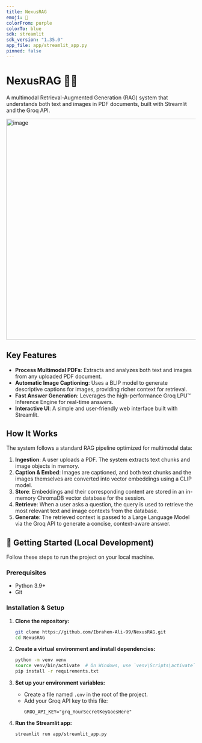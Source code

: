 ```yaml
---
title: NexusRAG
emoji: 🤖
colorFrom: purple
colorTo: blue
sdk: streamlit
sdk_version: "1.35.0"
app_file: app/streamlit_app.py
pinned: false
---
```


# NexusRAG 🤖✨

A multimodal Retrieval-Augmented Generation (RAG) system that understands both text and images in PDF documents, built with Streamlit and the Groq API.

<img width="1896" height="587" alt="image" src="https://github.com/user-attachments/assets/28fea4da-923a-4847-b110-2213e7b3c31b" />


## Key Features

*   **Process Multimodal PDFs**: Extracts and analyzes both text and images from any uploaded PDF document.
*   **Automatic Image Captioning**: Uses a BLIP model to generate descriptive captions for images, providing richer context for retrieval.
*   **Fast Answer Generation**: Leverages the high-performance Groq LPU™ Inference Engine for real-time answers.
*   **Interactive UI**: A simple and user-friendly web interface built with Streamlit.

## How It Works

The system follows a standard RAG pipeline optimized for multimodal data:

1.  **Ingestion**: A user uploads a PDF. The system extracts text chunks and image objects in memory.
2.  **Caption & Embed**: Images are captioned, and both text chunks and the images themselves are converted into vector embeddings using a CLIP model.
3.  **Store**: Embeddings and their corresponding content are stored in an in-memory ChromaDB vector database for the session.
4.  **Retrieve**: When a user asks a question, the query is used to retrieve the most relevant text and image contexts from the database.
5.  **Generate**: The retrieved context is passed to a Large Language Model via the Groq API to generate a concise, context-aware answer.

## 🚀 Getting Started (Local Development)

Follow these steps to run the project on your local machine.

### Prerequisites

*   Python 3.9+
*   Git

### Installation & Setup

1.  **Clone the repository:**
    ```bash
    git clone https://github.com/Ibrahem-Ali-99/NexusRAG.git
    cd NexusRAG
    ```

2.  **Create a virtual environment and install dependencies:**
    ```bash
    python -m venv venv
    source venv/bin/activate  # On Windows, use `venv\Scripts\activate`
    pip install -r requirements.txt
    ```

3.  **Set up your environment variables:**
    *   Create a file named `.env` in the root of the project.
    *   Add your Groq API key to this file:
        ```
        GROQ_API_KEY="grq_YourSecretKeyGoesHere"
        ```

4.  **Run the Streamlit app:**
    ```bash
    streamlit run app/streamlit_app.py
    ```
